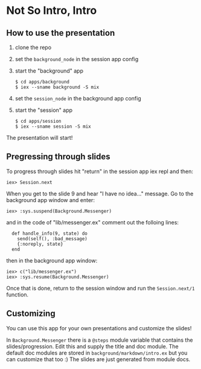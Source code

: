 # Not So Intro, Intro

## How to use the presentation

1. clone the repo
2. set the `background_node` in the session app config
3. start the "background" app

   ```
   $ cd apps/background
   $ iex --sname background -S mix
   ```

4. set the `session_node` in the background app config
5. start the "session" app
   
   ```
   $ cd apps/session
   $ iex --sname session -S mix
   ```

The presentation will start!

## Pregressing through slides

To progress through slides hit "return" in the session app iex repl and then:

```
iex> Session.next
```

When you get to the slide 9 and hear "I have no idea..." message. Go to the background app window and enter:

```
iex> :sys.suspend(Background.Messenger)
```

and in the code of "lib/messenger.ex" comment out the folloing lines:

```
  def handle_info(9, state) do
    send(self(), :bad_message)
    {:noreply, state}
  end
```

then in the background app window:

```
iex> c("lib/messenger.ex")
iex> :sys.resume(Background.Messenger)
```

Once that is done, return to the session window and run the `Session.next/1` function.


## Customizing

You can use this app for your own presentations and customize the slides!

In `Background.Messenger` there is a `@steps` module variable that contains the slides/progression. Edit this and supply the title and doc module.
The default doc modules are stored in `background/markdown/intro.ex` but you can customize that too :) The slides are just generated from module
docs.
